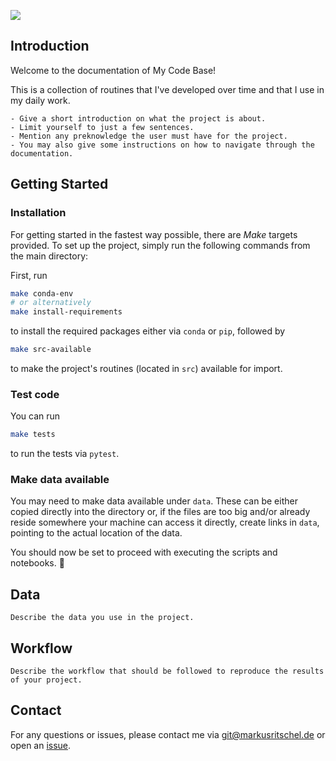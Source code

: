 ![](_static/logo.png)

## Introduction

Welcome to the documentation of My Code Base!

This is a collection of routines that I've developed over time and that I use in my daily work.

```{tip}
- Give a short introduction on what the project is about.
- Limit yourself to just a few sentences.
- Mention any preknowledge the user must have for the project.
- You may also give some instructions on how to navigate through the documentation.
```

## Getting Started

### Installation

For getting started in the fastest way possible, there are *Make* targets provided.
To set up the project, simply run the following commands from the main directory:

First, run

```bash
make conda-env
# or alternatively
make install-requirements
```

to install the required packages either via `conda` or `pip`, followed by

```bash
make src-available
```

to make the project's routines (located in `src`) available for import.

### Test code

You can run

```bash
make tests
```

to run the tests via `pytest`.

### Make data available

You may need to make data available under `data`.
These can be either copied directly into the directory or, if the files are too big and/or already reside somewhere your machine can access it directly, create links in `data`, pointing to the actual location of the data.

You should now be set to proceed with executing the scripts and notebooks. 🚀

## Data

```{tip}
Describe the data you use in the project.
```

## Workflow

```{tip}
Describe the workflow that should be followed to reproduce the results of your project.
```


## Contact

For any questions or issues, please contact me via git@markusritschel.de or open an [issue](https://github.com/markusritschel/my-code-base/issues).
